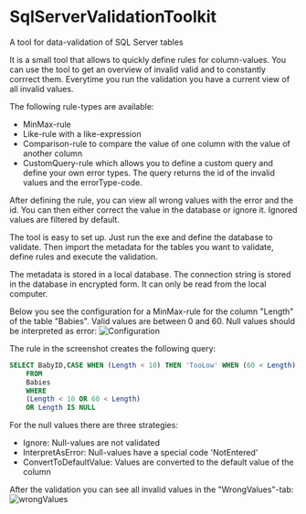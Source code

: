 # SqlServerValidationToolkit
A tool for data-validation of SQL Server tables

It is a small tool that allows to quickly define rules for column-values. You can use the tool to get an overview of invalid valid and to constantly corrrect them. Everytime you run the validation you have a current view of all invalid values.

The following rule-types are available:
- MinMax-rule
- Like-rule with a like-expression
- Comparison-rule to compare the value of one column with the value of another column
- CustomQuery-rule which allows you to define a custom query and define your own error types. The query returns the id of the invalid values and the errorType-code.

After defining the rule, you can view all wrong values with the error and the id. You can then either correct the value in the database or ignore it. Ignored values are filtered by default.

The tool is easy to set up. Just run the exe and define the database to validate. Then import the metadata for the tables you want to validate, define rules and execute the validation. 

The metadata is stored in a local database. The connection string is stored in the database in encrypted form. It can only be read from the local computer.

Below you see the configuration for a MinMax-rule for the column "Length" of the table "Babies". Valid values are between 0 and 60. Null values should be interpreted as error:
![Configuration](https://cloud.githubusercontent.com/assets/3718526/8893417/ba56b31e-338f-11e5-83bb-e7341258b392.png)

The rule in the screenshot creates the following query:
```sql
SELECT BabyID,CASE WHEN (Length < 10) THEN 'TooLow' WHEN (60 < Length) THEN 'TooHigh' WHEN (Length IS NULL) THEN 'NotEntered' END AS ErrorType_code
	FROM 
	Babies
	WHERE 
    (Length < 10 OR 60 < Length)
	OR Length IS NULL
```

For the null values there are three strategies:
- Ignore: Null-values are not validated
- InterpretAsError: Null-values have a special code 'NotEntered'
- ConvertToDefaultValue: Values are converted to the default value of the column

After the validation you can see all invalid values in the "WrongValues"-tab:
![wrongValues](https://cloud.githubusercontent.com/assets/3718526/8893464/23790f1c-3391-11e5-9ccc-0c2db82a95c2.png)
